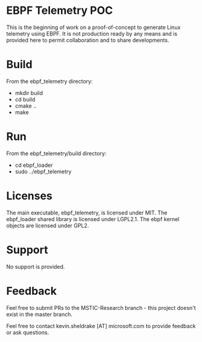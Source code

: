 # EBPF Telemetry POC
This is the beginning of work on a proof-of-concept to generate Linux
telemetry using EBPF.  It is not production ready by any means and is provided
here to permit collaboration and to share developments.

# Build
From the ebpf_telemetry directory:

- mkdir build
- cd build
- cmake ..
- make

# Run
From the ebpf_telemetry/build directory:

- cd ebpf_loader
- sudo ../ebpf_telemetry

# Licenses
The main executable, ebpf_telemetry, is licensed under MIT.
The ebpf_loader shared library is licensed under LGPL2.1.
The ebpf kernel objects are licensed under GPL2.

# Support
No support is provided.

# Feedback
Feel free to submit PRs to the MSTIC-Research branch - this project doesn't
exist in the master branch.

Feel free to contact kevin.sheldrake [AT] microsoft.com to provide feedback or
ask questions.


